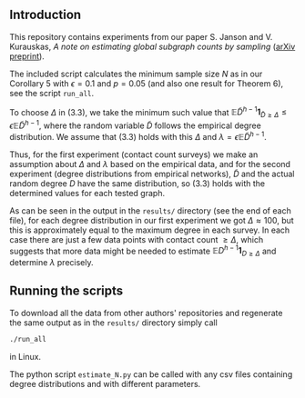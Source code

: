 ## Introduction

This repository contains experiments from our paper S. Janson and V. Kurauskas, *A note on estimating global subgraph counts by sampling* ([arXiv preprint](https://arxiv.org/pdf/2210.11336.pdf)).

The included script calculates the minimum sample size $N$ as in our Corollary 5 with $\epsilon=0.1$ and $p=0.05$ (and also one result for Theorem 6), see the script `run_all`.

To choose $\Delta$ in (3.3), we take the minimum such value that $\mathbb{E} \tilde{D}^{h-1} \mathbf{1}_{\tilde{D} \ge \Delta} \le \epsilon \mathbb{E} \tilde{D}^{h-1}$, where the random variable $\tilde{D}$ follows the empirical degree distribution. We assume that (3.3) holds with this $\Delta$ and $\lambda = \epsilon \mathbb{E} \tilde{D}^{h-1}$.

Thus, for the first experiment (contact count surveys) we make an assumption about $\Delta$ and $\lambda$ based on the empirical data, and for the second experiment (degree distributions from empirical networks), $\tilde{D}$ and the actual random degree $D$ have the same distribution, so (3.3) holds with the determined values for each tested graph.

As can be seen in the output in the `results/` directory (see the end of each file), for each degree distribution in our first experiment we got $\Delta \approx 100$, but this is approximately equal to the maximum degree in each survey. In each case there are just a few data points with contact count $\ge \Delta$, which suggests that more data might be needed to estimate $\mathbb{E} D^{h-1} \mathbf{1}_{D \ge \Delta}$ and determine $\lambda$ precisely.

## Running the scripts

To download all the data from other authors' repositories and regenerate the same output as in the `results/` directory  simply call

```bash
./run_all
```
in Linux.

The python script `estimate_N.py` can be called with any csv files
containing degree distributions and with different parameters.
